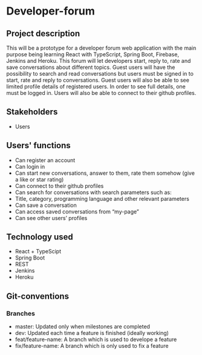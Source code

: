 # Developer-forum

## Project description
This will be a prototype for a developer forum web application with the main purpose being learning React with TypeScript, Spring Boot, Firebase, Jenkins and Heroku. This forum will let developers start, reply to, rate and save conversations about different topics. Guest users will have the possibility to search and read conversations but users must be signed in to start, rate and reply to conversations. Guest users will also be able to see limited profile details of registered users. In order to see full details, one must be logged in. Users will also be able to connect to their github profiles. 

## Stakeholders
* Users 

## Users' functions 
* Can register an account
* Can login in 
* Can start new conversations, answer to them, rate them somehow (give a like or star rating)
* Can connect to their github profiles 
* Can search for conversations with search parameters such as:
* Title, category, programming language and other relevant parameters
* Can save a conversation 
* Can access saved conversations from “my-page”  
* Can see other users’ profiles 

## Technology used
* React + TypeScipt
* Spring Boot
* REST
* Jenkins 
* Heroku

## Git-conventions

### Branches
*   master: Updated only when milestones are completed
*   dev: Updated each time a feature is finished (ideally working)
*   feat/feature-name: A branch which is used to develope a feature 
*   fix/feature-name: A branch which is only used to fix a feature 
